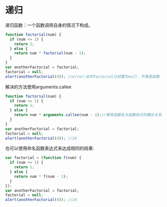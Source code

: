 # 递归  
递归函数：一个函数调用自身的情况下构成。

```javascript 
function factorial(num) {
  if (num <= 1) {
    return 1;
  } else {
    return num * factorial(num - 1);
  }
}
var anotherFactorial = factorial;
factorial = null;
alert(anotherFactorial(4)); //error!此时factorial已经置为null，不再是函数
```
解决的方法使用arguments.callee 

```javascript 
function factorial(num) {
  if (num <= 1) {
    return 1;
  } else {
    return num * arguments.callee(num - 1);//解除函数名与函数执行的耦合关系
  }
}
var anotherFactorial = factorial;
factorial = null;
alert(anotherFactorial(4)); //24
```  

也可以使用命名函数表达式来达成相同的结果:  

```javascript 
var factorial = (function f(num) {
  if (num <= 1) {
    return 1;
  } else {
    return num * f(num - 1);
  }
});
var anotherFactorial = factorial;
factorial = null;
alert(anotherFactorial(4)); //24
```  
